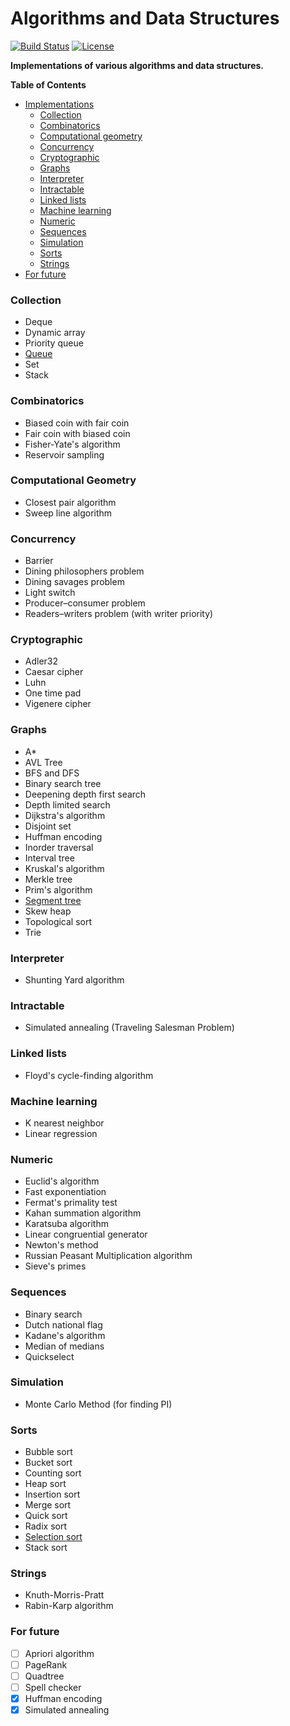 Algorithms and Data Structures
==========

[![Build Status](https://travis-ci.org/jaewie/algorithms.svg?branch=master)](https://travis-ci.org/jaewie/algorithms)
[![License](http://img.shields.io/badge/license-mit-blue.svg?style=flat)](/LICENSE)

**Implementations of various algorithms and data structures.**

**Table of Contents**

- [Implementations](#collection)
   - [Collection](#collection)
   - [Combinatorics](#combinatorics)
   - [Computational geometry](#computational-geometry)
   - [Concurrency](#concurrency)
   - [Cryptographic](#cryptographic)
   - [Graphs](#graphs)
   - [Interpreter](#interpreter)
   - [Intractable](#intractable)
   - [Linked lists](#linked-lists)
   - [Machine learning](#machine-learning)
   - [Numeric](#numeric)
   - [Sequences](#sequences)
   - [Simulation](#simulation)
   - [Sorts](#sorts)
   - [Strings](#strings)
- [For future](#for-future)

### Collection
- Deque
- Dynamic array
- Priority queue
- [Queue](python/collection/queue.py)
- Set
- Stack

### Combinatorics
- Biased coin with fair coin
- Fair coin with biased coin
- Fisher-Yate's algorithm
- Reservoir sampling

### Computational Geometry
- Closest pair algorithm
- Sweep line algorithm

### Concurrency
- Barrier
- Dining philosophers problem
- Dining savages problem
- Light switch
- Producer–consumer problem
- Readers–writers problem (with writer priority)

### Cryptographic
- Adler32
- Caesar cipher
- Luhn
- One time pad
- Vigenere cipher

### Graphs
- A*
- AVL Tree
- BFS and DFS
- Binary search tree
- Deepening depth first search
- Depth limited search
- Dijkstra's algorithm
- Disjoint set
- Huffman encoding
- Inorder traversal
- Interval tree
- Kruskal's algorithm
- Merkle tree
- Prim's algorithm
- [Segment tree](python/graphs/segment_tree.py)
- Skew heap
- Topological sort
- Trie

### Interpreter
- Shunting Yard algorithm

### Intractable
- Simulated annealing (Traveling Salesman Problem)

### Linked lists
- Floyd's cycle-finding algorithm

### Machine learning
- K nearest neighbor
- Linear regression

### Numeric
- Euclid's algorithm
- Fast exponentiation
- Fermat's primality test
- Kahan summation algorithm
- Karatsuba algorithm
- Linear congruential generator
- Newton's method
- Russian Peasant Multiplication algorithm
- Sieve's primes


### Sequences
- Binary search
- Dutch national flag
- Kadane's algorithm
- Median of medians
- Quickselect

### Simulation
- Monte Carlo Method (for finding PI)

### Sorts
- Bubble sort
- Bucket sort
- Counting sort
- Heap sort
- Insertion sort
- Merge sort
- Quick sort
- Radix sort
- [Selection sort](python/sequences/comparison_sorts.py)
- Stack sort

### Strings
- Knuth-Morris-Pratt
- Rabin-Karp algorithm

### For future
- [ ] Apriori algorithm
- [ ] PageRank
- [ ] Quadtree
- [ ] Spell checker
- [x] Huffman encoding
- [x] Simulated annealing
